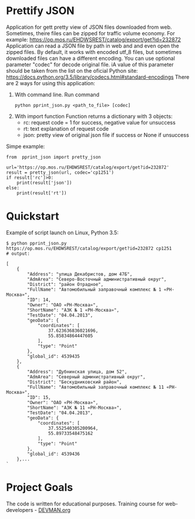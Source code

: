 # Prettify JSON

Application for gett pretty view of JSON files downloaded from web. 
Sometimes, theire files can be zipped for traffic volume economy.
For example: https://op.mos.ru/EHDWSREST/catalog/export/get?id=232872
Application  can read a JSON file by path in web and and even open the zipped files.
By default, it works with encoded utf_8 files, but sometimes downloaded files can have a different encoding.
You can use optional parameter "codec" for decode original file. 
iA value of this parameter  should be taken from the list on the oficial Python site:
https://docs.python.org/3.5/library/codecs.html#standard-encodings 
There are 2 ways for using this application:

1.	With command line.
    Run command 
    ```#!bash
    python pprint_json.py <path_to_file> [codec]
    ```
2.	With import function
    Function returns a dictionary with 3 objects:
	- rc: request code = 1 for success, negative value for unsuccess 
	- rt: text explanation of request code
	- json: pretty view of original json file if success or None if unsuccess

Simpe example:
``````````````````````````````````````````````````````````````````````
from  pprint_json import pretty_json

url='https://op.mos.ru/EHDWSREST/catalog/export/get?id=232872'
result = pretty_json(url, codec='cp1251')
if result['rc']>0:
    print(result['json'])
else:
    print(result['rt'])
``````````````````````````````````````````````````````````````````````

# Quickstart


Example of script launch on Linux, Python 3.5:

```#!bash
$ python pprint_json.py https://op.mos.ru/EHDWSREST/catalog/export/get?id=232872 cp1251 
# output:

[
    {
        "Address": "улица Декабристов, дом 47Б",
        "AdmArea": "Северо-Восточный административный округ",
        "District": "район Отрадное",
        "FullName": "Автомобильный заправочный комплекс № 1 «РН-Москва»",
        "ID": 14,
        "Owner": "ОАО «РН-Москва»",
        "ShortName": "АЗК № 1 «РН-Москва»",
        "TestDate": "04.04.2013",
        "geoData": {
            "coordinates": [
                37.623636836021696,
                55.85834864447605
            ],
            "type": "Point"
        },
        "global_id": 4539435
    },
    {
        "Address": "Дубнинская улица, дом 52",
        "AdmArea": "Северный административный округ",
        "District": "Бескудниковский район",
        "FullName": "Автомобильный заправочный комплекс № 11 «РН-Москва»",
        "ID": 15,
        "Owner": "ОАО «РН-Москва»",
        "ShortName": "АЗК № 11 «РН-Москва»",
        "TestDate": "04.04.2013",
        "geoData": {
            "coordinates": [
                37.552540305200964,
                55.89733548475162
            ],
            "type": "Point"
        },
        "global_id": 4539436
    },...
`

```

# Project Goals

The code is written for educational purposes. Training course for web-developers - [DEVMAN.org](https://devman.org)
